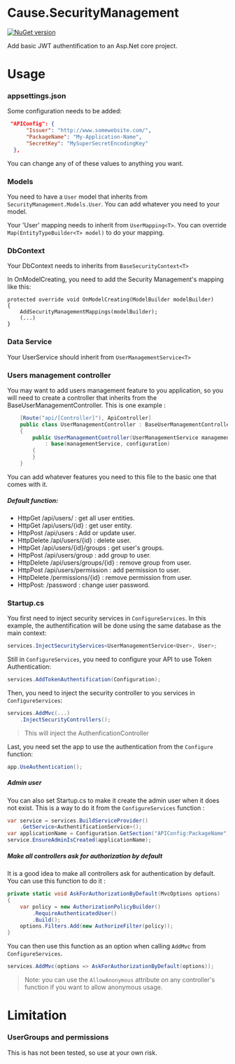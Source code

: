 # Cause.SecurityManagement
[![NuGet version](https://badge.fury.io/nu/Cause.SecurityManagement.svg)](https://badge.fury.io/nu/Cause.SecurityManagement)

Add basic JWT authentification to an Asp.Net core project.

# Usage
### appsettings.json
Some configuration needs to be added:
```json
 "APIConfig": {
      "Issuer": "http://www.somewebsite.com/",
      "PackageName": "My-Application-Name",
      "SecretKey": "MySuperSecretEncodingKey"
  },
```
You can change any of of these values to anything you want.

### Models
You need to have a `User` model that inherits from `SecurityManagement.Models.User`.  You can add whatever you need to your model.

Your 'User' mapping needs to inherit from `UserMapping<T>`.  You can override `Map(EntityTypeBuilder<T> model)` to do your mapping. 

### DbContext
Your DbContext needs to inherits from `BaseSecurityContext<T>`

In OnModelCreating, you need to add the Security Management's mapping like this: 
```
protected override void OnModelCreating(ModelBuilder modelBuilder)
{
    AddSecurityManagementMappings(modelBuilder);
    (...)
}
```

### Data Service
Your UserService should inherit from `UserManagementService<T>`

### Users management controller
You may want to add users management feature to you application, so you will need to create a controller that inherits from the BaseUserManagementController.  This is one example :
```cs
	[Route("api/[Controller]"), ApiController]
	public class UserManagementController : BaseUserManagementController<UserManagementService<User>, User>
	{
		public UserManagementController(UserManagementService managementService, IConfiguration configuration)
			: base(managementService, configuration)
		{			
		}
	}
```

You can add whatever features you need to this file to the basic one that comes with it.

##### Default function:
 - HttpGet /api/users/ : get all user entities.
 - HttpGet /api/users/{id} : get user entity.
 - HttpPost /api/users : Add or update user.
 - HttpDelete /api/users/{id} : delete user.
 - HttpGet /api/users/{id}/groups : get user's groups.
 - HttpPost /api/users/group : add group to user.
 - HttpDelete /api/users/groups/{id} : remove group from user.
 - HttpPost /api/users/permission : add permission to user.
 - HttpDelete /permissions/{id} : remove permission from user.
 - HttpPost: /password : change user password.

### Startup.cs
You first need to inject security services  in `ConfigureServices`.  In this example, the authentification will be done using the same database as the main context:

```cs
services.InjectSecurityServices<UserManagementService<User>, User>;
```

Still in `ConfigureServices`, you need to configure your API to use Token Authentication:
```cs
services.AddTokenAuthentification(Configuration);
```

Then, you need to inject the security controller to you services in `ConfigureServices`:
```cs
services.AddMvc(...)
    .InjectSecurityControllers();
```
> This will inject the AuthenficationController 

Last, you need set the app to use the authentication from the `Configure` function:
```cs
app.UseAuthentication();
```
##### Admin user
You can also set Startup.cs to make it create the admin user when it does not exist.  This is a way to do it from the `ConfigureServices` function :
```cs
var service = services.BuildServiceProvider()
	.GetService<AuthentificationService>();
var applicationName = Configuration.GetSection("APIConfig:PackageName").Value;
service.EnsureAdminIsCreated(applicationName);
```

##### Make all controllers ask for authorization by default
It is a good idea to make all controllers ask for authentication by default.  You can use this function to do it :
```cs
private static void AskForAuthorizationByDefault(MvcOptions options)
{
	var policy = new AuthorizationPolicyBuilder()
		.RequireAuthenticatedUser()
		.Build();
	options.Filters.Add(new AuthorizeFilter(policy));
}
```

You can then use this function as an option when calling `AddMvc` from `ConfigureServices`.
```cs
services.AddMvc(options => AskForAuthorizationByDefault(options));
```
> Note: you can use the `AllowAnonymous` attribute on any controller's function if you want to allow anonymous usage.

# Limitation
### UserGroups and permissions
This is has not been tested, so use at your own risk.
